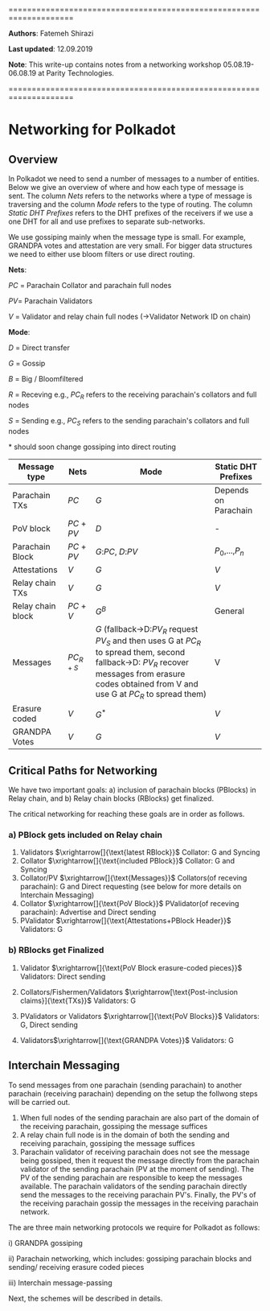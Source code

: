 ====================================================================

**Authors**: Fatemeh Shirazi

**Last updated**: 12.09.2019

**Note**: This write-up contains notes from a networking workshop 05.08.19-06.08.19 at Parity Technologies.

====================================================================
# Networking for Polkadot

## Overview

In Polkadot we need to send a number of messages to a number of entities. Below we give an overview of where and how each type of message is sent. The column *Nets* refers to the networks where a type of message is traversing and the column *Mode* refers to the type of  routing. The column *Static DHT Prefixes* refers to the DHT prefixes of the receivers if we use a one DHT for all and use prefixes to separate sub-networks.

We use gossiping mainly when the message type is small. For example, GRANDPA votes and attestation are very small. For bigger data structures we need to either use bloom filters or use direct routing.

**Nets**:

$PC$ = Parachain Collator and parachain full nodes

$PV$= Parachain Validators

$V$ = Validator and relay chain full nodes (->Validator Network ID on chain)

**Mode**:

$D$ = Direct transfer

$G$ = Gossip

$B$ = Big / Bloomfiltered

$R$ = Receving e.g., $PC_{R}$ refers to the receiving parachain's collators and full nodes

$S$ = Sending e.g., $PC_{S}$ refers to the sending parachain's collators and full nodes

\* should soon change gossiping into direct routing

| Message type              | Nets        | Mode      | Static DHT Prefixes|
| ----------------- | ----------- | --------- |-----|
| Parachain TXs     | $PC$          | $G$        |Depends on Parachain|
| PoV block         | $PC$ + $PV$    | $D$         |-|
| Parachain Block   | $PC$ + $PV$     | $G$:$PC$, $D$:$PV$  |$P_0$,...,$P_n$|
| Attestations      | $V$           | $G$        |$V$|
| Relay chain TXs   | $V$           | $G$         |$V$|
| Relay chain block | $PC$ + $V$       | $G^B$        |General|
| Messages         | $PC_{R + S}$ | $G$ (fallback->D:$PV_{R}$ request $PV_{S}$ and then uses G at $PC_{R}$ to spread them, second fallback->D: $PV_{R}$ recover messages from erasure codes obtained from V and use G at $PC_{R}$ to spread them)         |V|
| Erasure coded    | $V$           | $G^*$         |$V$|
| GRANDPA Votes     | $V$           | $G$        |$V$|


## Critical Paths for Networking

We have two important goals: a) inclusion of parachain blocks (PBlocks) in Relay chain, and b) Relay chain blocks (RBlocks) get finalized.

The critical networking for reaching these goals are in order as follows.

### a) PBlock gets included on Relay chain

1. Validators $\xrightarrow[]{\text{latest RBlock}}$ Collator: G and Syncing
2. Collator $\xrightarrow[]{\text{included PBlock}}$ Collator: G and Syncing
3. Collator/PV $\xrightarrow[]{\text{Messages}}$ Collators(of receving parachain): G and Direct requesting (see below for more details on Interchain Messaging)
4. Collator $\xrightarrow[]{\text{PoV Block}}$ PValidator(of receving parachain): Advertise and Direct sending
5. PValidator $\xrightarrow[]{\text{Attestations+PBlock Header}}$ Validators: G


### b) RBlocks get Finalized

1. Validator $\xrightarrow[]{\text{PoV Block erasure-coded pieces}}$ Validators: Direct sending
2. Collators/Fishermen/Validators $\xrightarrow[\text{Post-inclusion claims}]{\text{TXs}}$ Validators: G

3. PValidators or Validators $\xrightarrow[]{\text{PoV Blocks}}$ Validators: G, Direct sending
4. Validators$\xrightarrow[]{\text{GRANDPA Votes}}$ Validators: G

## Interchain Messaging
To send messages from one parachain (sending parachain) to another parachain (receiving parachain) depending on the setup the follwong steps will be carried out.

1. When full nodes of the sending parachain are also part of the domain of the receiving parachain, gossiping the message suffices
2. A relay chain full node is in the domain of both the sending and receiving parachain, gossiping the message suffices
3. Parachain validator of receiving parachain does not see the message being gossiped, then it request the message directly from the parachain validator of the sending parachain (PV at the moment of sending). The PV of the sending parachain are responsible to keep the messages available. The parachain validators of the sending parachain directly send the messages to the receiving parachain PV's. Finally, the PV's of the receiving parachain gossip the messages in the receiving parachain network.



The are three main networking protocols we require for Polkadot as follows:

i) GRANDPA gossiping

ii) Parachain networking, which includes: gossiping parachain blocks and sending/ receiving erasure coded pieces

iii) Interchain message-passing

Next, the schemes will be described in details.
